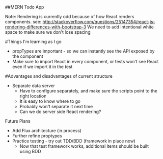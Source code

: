 ##MERN Todo App

Note: Rendering is currently odd because of how React renders components.
see: http://stackoverflow.com/questions/25147354/react-js-rendering-differences-with-bootstrap-3
We need to add intentional white space to make sure we don't lose spacing

#Things I'm learning as I go
- propTypes are important - so we can instantly see the API exposed by the component
- Make sure to import React in every component, or tests won't see React even if we import it in the test

#Advantages and disadvantages of current structure
- Separate data server
    - Have to configure separately, and make sure the scripts point to the right location
    - It is easy to know where to go
    - Probably won't separate it next time
    - Can we do server side React rendering?

Future Plans
- Add Flux architecture (in process)
- Further refine proptypes
- Practice testing - try out TDD/BDD (framework in place now)
    - Now that test framework works, additional items should be built using BDD